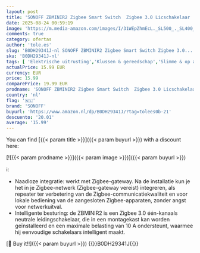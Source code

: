 ```yaml
---
layout: post
title: 'SONOFF ZBMINIR2 Zigbee Smart Switch  Zigbee 3.0 Licschakelaar  Zigbee Smart Switch  werkt met Alexa & Google Home  Zigbee Hub vereist  neutrale kabel vereist'
date: 2025-08-24 00:59:19
image: 'https://m.media-amazon.com/images/I/31WEpZhmEcL._SL500_._SL400_.jpg'
comments: true
category: ofertas
author: 'tole.es'
slug: 'B0DH29341J-nl SONOFF ZBMINIR2 Zigbee Smart Switch Zigbee 3.0...'
sku: 'B0DH29341J-nl'
tags: [ 'Elektrische uitrusting','Klussen & gereedschap','Slimme & op afstand bedienbare stekkers','Stopcontacten & accessoires','sonoff','🇳🇱', ]
actualPrice: 15.99 EUR
currency: EUR
price: 15.99
comparePrice: 19.99 EUR
prodname: 'SONOFF ZBMINIR2 Zigbee Smart Switch  Zigbee 3.0 Licschakelaar  Zigbee Smart Switch  werkt met Alexa & Google Home  Zigbee Hub vereist  neutrale kabel vereist'
country: 'nl'
flag: '🇳🇱'
brand: 'SONOFF'
buyurl: 'https://www.amazon.nl/dp/B0DH29341J/?tag=tolees0b-21'
descuento: '20.01'
average: '15.99'
---
```


You can find [{{< param title >}}]({{< param buyurl >}}) with a discount here:

[![{{< param prodname >}}]({{< param image >}})]({{< param buyurl >}})

ℹ️:

- Naadloze integratie: werkt met Zigbee-gateway. Na de installatie kun je het in je Zigbee-netwerk (Zigbee-gateway vereist) integreren, als repeater ter verbetering van de Zigbee-communicatiekwaliteit en voor lokale bediening van de aangesloten Zigbee-apparaten, zonder angst voor netwerkuitval.
- Intelligente besturing: de ZBMINIR2 is een Zigbee 3.0 één-kanaals neutrale leidingschakelaar, die in een montagekast kan worden geïnstalleerd en een maximale belasting van 10 A ondersteunt, waarmee hij eenvoudige schakelaars intelligent maakt.

[🛒 Buy it!!]({{< param buyurl >}})
{{<world>}}B0DH29341J{{</world>}}
